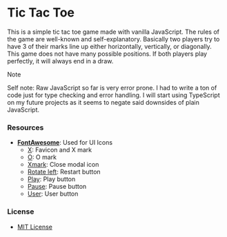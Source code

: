 # Tic Tac Toe

This is a simple tic tac toe game made with vanilla JavaScript. The rules of the game are well-known and self-explanatory. Basically two players try to have 3 of their marks line up either horizontally, vertically, or diagonally. This game does not have many possible positions. If both players play perfectly, it will always end in a draw.

> [!NOTE]
> Self note: Raw JavaScript so far is very error prone. I had to write a ton of code just for type checking and error handling. I will start using TypeScript on my future projects as it seems to negate said downsides of plain JavaScript.

### Resources

* [**FontAwesome**](https://fontawesome.com/): Used for UI Icons
    * [X](https://fontawesome.com/icons/x): Favicon and X mark
    * [O](https://fontawesome.com/icons/o): O mark
    * [Xmark](https://fontawesome.com/icons/xmark): Close modal icon
    * [Rotate left](https://fontawesome.com/icons/rotate-left): Restart button
    * [Play](https://fontawesome.com/icons/play): Play button
    * [Pause](https://fontawesome.com/icons/pause): Pause button
    * [User](https://fontawesome.com/icons/user): User button

### License

* [MIT License](LICENSE)
